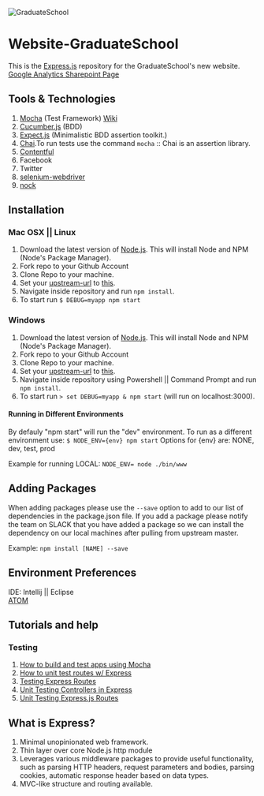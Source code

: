 ![GraduateSchool](https://upload.wikimedia.org/wikipedia/en/2/2d/Graduate_School_USA_Logo.png)
# Website-GraduateSchool
This is the [Express.js](http://expressjs.com/) repository for the GraduateSchool's new website.<br>
[Google Analytics Sharepoint Page](https://agiletrailblazers.sharepoint.com/_layouts/15/WopiFrame.aspx?sourcedoc={28056b3d-a969-4c41-96d0-53760c3f97a4}&action=edit&wd=target%28%2F%2FGS%20General%20Info.one%7C8951f769-4734-400b-9fc4-1b1f404b0a03%2FGoogle%20Analytics%7C8ebbfb76-7ad9-4523-8682-c6d1f9a8da82%2F%29)

## Tools & Technologies
  1. [Mocha](http://mochajs.org/) (Test Framework) [Wiki](https://github.com/mochajs/mocha/wiki)
  2. [Cucumber.js](https://github.com/cucumber/cucumber-js) (BDD)
  3. [Expect.js](https://github.com/Automattic/expect.js) (Minimalistic BDD assertion toolkit.)
  4. [Chai](http://chaijs.com/).To run tests use the command `mocha` :: Chai is an assertion library.
  5. [Contentful](https://github.com/contentful/contentful.js)
  6. Facebook
  7. Twitter
  8. [selenium-webdriver](https://www.npmjs.com/package/selenium-webdriver)
  9. [nock](https://github.com/pgte/nock)

## Installation

### Mac OSX || Linux
  1. Download the latest version of [Node.js](https://nodejs.org/). This will install Node and NPM (Node's Package Manager).
  2. Fork repo to your Github Account
  3. Clone Repo to your machine.
  4. Set your [upstream-url](https://help.github.com/articles/configuring-a-remote-for-a-fork/) to [this](https://github.com/GraduateSchoolUSA/Website-GraduateSchool.git).
  5. Navigate inside repository and run `npm install`.
  6. To start run `$ DEBUG=myapp npm start`

### Windows
  1. Download the latest version of [Node.js](https://nodejs.org/). This will install Node and NPM (Node's Package Manager).
  2. Fork repo to your Github Account
  3. Clone Repo to your machine.
  4. Set your [upstream-url](https://help.github.com/articles/configuring-a-remote-for-a-fork/) to [this](https://github.com/GraduateSchoolUSA/Website-GraduateSchool.git).
  5. Navigate inside repository using Powershell || Command Prompt and run `npm install`.
  6. To start run `> set DEBUG=myapp & npm start` (will run on localhost:3000).

#### Running in Different Environments
By defauly "npm start" will run the "dev" environment.
To run as a different environment use: `$ NODE_ENV={env} npm start`
Options for {env} are: NONE, dev, test, prod

Example for running LOCAL: `NODE_ENV= node ./bin/www`

## Adding Packages
  When adding packages please use the `--save` option to add to our list of dependencies in the package.json file. If you add a package please notify the team on SLACK that you have added a package so we can install the dependency on our local machines after pulling from upstream master.

  Example: `npm install [NAME] --save`

## Environment Preferences
IDE: Intellij || Eclipse <br>
[ATOM](https://atom.io/)

## Tutorials and help <br>
### Testing
  1. [How to build and test apps using Mocha](https://thewayofcode.wordpress.com/tag/route-unit-test/)
  2. [How to unit test routes w/ Express](http://stackoverflow.com/questions/9517880/how-does-one-unit-test-routes-with-express)
  3. [Testing Express Routes](http://javascriptplayground.com/blog/2014/07/testing-express-routes/)
  4. [Unit Testing Controllers in Express](http://www.designsuperbuild.com/blog/unit_testing_controllers_in_express/)
  5. [Unit Testing Express.js Routes](http://winder.ws/2014/01/20/unit-testing-express-dot-js-routes.html)

## What is Express?
<ol>
  <li>Minimal unopinionated web framework.</li>
  <li>Thin layer over core Node.js http module</li>
  <li>Leverages various middleware packages to provide useful functionality, such as parsing HTTP headers, request parameters and bodies, parsing cookies, automatic response header based on data types.</li>
  <li>MVC-like structure and routing available.</li>
</ol>
